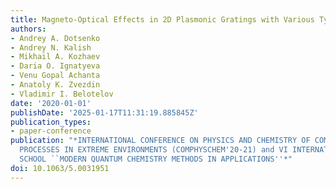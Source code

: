 ```yaml
---
title: Magneto-Optical Effects in 2D Plasmonic Gratings with Various Types of Ordering
authors:
- Andrey A. Dotsenko
- Andrey N. Kalish
- Mikhail A. Kozhaev
- Daria O. Ignatyeva
- Venu Gopal Achanta
- Anatoly K. Zvezdin
- Vladimir I. Belotelov
date: '2020-01-01'
publishDate: '2025-01-17T11:31:19.885845Z'
publication_types:
- paper-conference
publication: "*INTERNATIONAL CONFERENCE ON PHYSICS AND CHEMISTRY OF COMBUSTION AND
  PROCESSES IN EXTREME ENVIRONMENTS (COMPHYSCHEM'20-21) and VI INTERNATIONAL SUMMER
  SCHOOL ``MODERN QUANTUM CHEMISTRY METHODS IN APPLICATIONS''*"
doi: 10.1063/5.0031951
---
```

